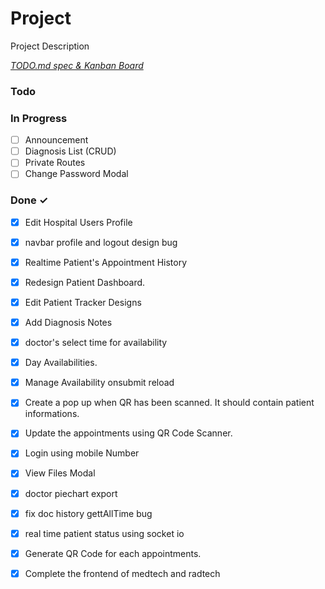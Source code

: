 # Project

Project Description

<em>[TODO.md spec & Kanban Board](https://bit.ly/3fCwKfM)</em>

### Todo


### In Progress

- [ ] Announcement  
- [ ] Diagnosis List (CRUD)  
- [ ] Private Routes  
- [ ] Change Password Modal  

### Done ✓

- [x] Edit Hospital Users Profile  
- [x] navbar profile and logout design bug  
- [x] Realtime Patient's Appointment History  
- [x] Redesign Patient Dashboard.  
- [x] Edit Patient Tracker Designs  
- [x] Add Diagnosis Notes  
- [x] doctor's select time for availability  
- [x] Day Availabilities.  
- [x] Manage Availability onsubmit reload  
- [x] Create a pop up when QR has been scanned. It should contain patient informations.  
- [x] Update the appointments using QR Code Scanner.  
- [x] Login using mobile Number  
- [x] View Files Modal  
- [x] doctor piechart export  
- [x] fix doc history gettAllTime bug  
- [x] real time patient status using socket io  
- [x] Generate QR Code for each appointments.  
- [x] Complete the frontend of medtech and radtech  

